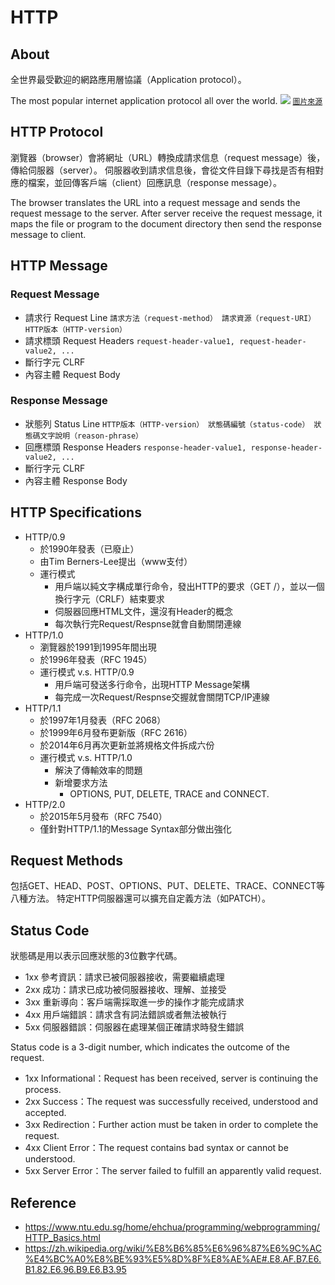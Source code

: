 HTTP
===
## About
全世界最受歡迎的網路應用層協議（Application protocol）。

The most popular internet application protocol all over the world.
![](https://i.imgur.com/tQlcCz6.png)
[`圖片來源`](https://www.ntu.edu.sg/home/ehchua/programming/webprogramming/HTTP_Basics.html)

## HTTP Protocol
瀏覽器（browser）會將網址（URL）轉換成請求信息（request message）後，傳給伺服器（server）。
伺服器收到請求信息後，會從文件目錄下尋找是否有相對應的檔案，並回傳客戶端（client）回應訊息（response message）。

The browser translates the URL into a request message and sends the request message to the server.
After server receive the request message, it maps the file or program to the document directory then send the response message to client.

## HTTP Message
### Request Message
- 請求行 Request Line
`請求方法（request-method） 請求資源（request-URI） HTTP版本（HTTP-version）`
- 請求標頭 Request Headers
`request-header-value1, request-header-value2, ...`
- 斷行字元 CLRF
- 內容主體 Request Body

### Response Message
- 狀態列 Status Line
`HTTP版本（HTTP-version） 狀態碼編號（status-code） 狀態碼文字說明（reason-phrase）`
- 回應標頭 Response Headers
`response-header-value1, response-header-value2, ...`
- 斷行字元 CLRF
- 內容主體 Response Body

## HTTP Specifications
- HTTP/0.9
  - 於1990年發表（已廢止）
  - 由Tim Berners-Lee提出（www支付）
  - 運行模式
    - 用戶端以純文字構成單行命令，發出HTTP的要求（GET /），並以一個換行字元（CRLF）結束要求
    - 伺服器回應HTML文件，還沒有Header的概念
    - 每次執行完Request/Respnse就會自動關閉連線
- HTTP/1.0
  - 瀏覽器於1991到1995年間出現
  - 於1996年發表（RFC 1945）
  - 運行模式 v.s. HTTP/0.9
    - 用戶端可發送多行命令，出現HTTP Message架構
    - 每完成一次Request/Respnse交握就會關閉TCP/IP連線
- HTTP/1.1
  - 於1997年1月發表（RFC 2068）
  - 於1999年6月發布更新版（RFC 2616）
  - 於2014年6月再次更新並將規格文件拆成六份
  - 運行模式 v.s. HTTP/1.0
    - 解決了傳輸效率的問題
    - 新增要求方法
      - OPTIONS, PUT, DELETE, TRACE and CONNECT.
- HTTP/2.0
  - 於2015年5月發布（RFC 7540）
  - 僅針對HTTP/1.1的Message Syntax部分做出強化

## Request Methods
包括GET、HEAD、POST、OPTIONS、PUT、DELETE、TRACE、CONNECT等八種方法。
特定HTTP伺服器還可以擴充自定義方法（如PATCH）。

## Status Code
狀態碼是用以表示回應狀態的3位數字代碼。
- 1xx 參考資訊：請求已被伺服器接收，需要繼續處理
- 2xx 成功：請求已成功被伺服器接收、理解、並接受
- 3xx 重新導向：客戶端需採取進一步的操作才能完成請求
- 4xx 用戶端錯誤：請求含有詞法錯誤或者無法被執行
- 5xx 伺服器錯誤：伺服器在處理某個正確請求時發生錯誤

Status code  is a 3-digit number, which indicates the outcome of the request.
- 1xx Informational：Request has been received, server is continuing the process.
- 2xx Success：The request was successfully received, understood and accepted.
- 3xx Redirection：Further action must be taken in order to complete the request.
- 4xx Client Error：The request contains bad syntax or cannot be understood.
- 5xx Server Error：The server failed to fulfill an apparently valid request.

## Reference
- https://www.ntu.edu.sg/home/ehchua/programming/webprogramming/HTTP_Basics.html
- https://zh.wikipedia.org/wiki/%E8%B6%85%E6%96%87%E6%9C%AC%E4%BC%A0%E8%BE%93%E5%8D%8F%E8%AE%AE#.E8.AF.B7.E6.B1.82.E6.96.B9.E6.B3.95
